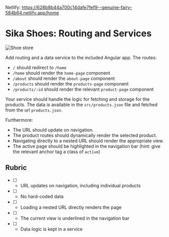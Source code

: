 Netlify: https://628b8b44a700c14dafe7fef9--genuine-fairy-584b64.netlify.app/home

# Sika Shoes: Routing and Services

![Shoe store](sika-shoes.png)

Add routing and a data service to the included Angular app. The routes:

* `/` should redirect to `/home`
* `/home` should render the `home-page` component
* `/about` should render the `about-page` component
* `/products` should render the `products-page` component
* `/products/:id` should render the relevant `product-page` component

Your service should handle the logic for fetching and storage for the products. The data is available in the `src/products.json` file and fetched from the url `products.json`.

Furthermore:

* The URL should update on navigation.
* The product routes should dynamically render the selected product.
* Navigating directly to a nested URL should render the appropriate view.
* The active page should be highlighted in the navigation bar (hint: give the relevant anchor tag a class of `active`)

## Rubric

* [ ] - URL updates on navigation, including individual products
* [ ] - No hard-coded data
* [ ] - Loading a nested URL directly renders the page
* [ ] - The current view is underlined in the navigation bar
* [ ] - Data logic is kept in a service
